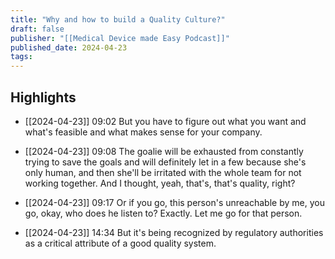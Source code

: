 ```yaml
---
title: "Why and how to build a Quality Culture?"
draft: false
publisher: "[[Medical Device made Easy Podcast]]"
published_date: 2024-04-23
tags:
---
```



## Highlights
* [[2024-04-23]] 09:02  But you have to figure out what you want and what's feasible and what makes sense for your company.

* [[2024-04-23]] 09:08  The goalie will be exhausted from constantly trying to save the goals and will definitely let in a few because she's only human, and then she'll be irritated with the whole team for not working together. And I thought, yeah, that's, that's quality, right?

* [[2024-04-23]] 09:17  Or if you go, this person's unreachable by me, you go, okay, who does he listen to? Exactly. Let me go for that person.

* [[2024-04-23]] 14:34  But it's being recognized by regulatory authorities as a critical attribute of a good quality system.

